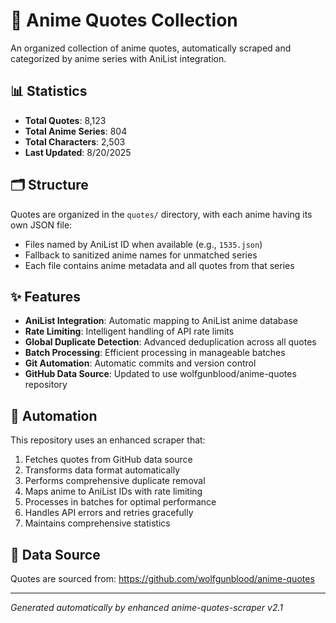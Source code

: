 # 🎌 Anime Quotes Collection

An organized collection of anime quotes, automatically scraped and categorized by anime series with AniList integration.

## 📊 Statistics

- **Total Quotes**: 8,123
- **Total Anime Series**: 804
- **Total Characters**: 2,503
- **Last Updated**: 8/20/2025

## 🗂️ Structure

Quotes are organized in the `quotes/` directory, with each anime having its own JSON file:
- Files named by AniList ID when available (e.g., `1535.json`)
- Fallback to sanitized anime names for unmatched series
- Each file contains anime metadata and all quotes from that series

## ✨ Features

- **AniList Integration**: Automatic mapping to AniList anime database
- **Rate Limiting**: Intelligent handling of API rate limits
- **Global Duplicate Detection**: Advanced deduplication across all quotes
- **Batch Processing**: Efficient processing in manageable batches
- **Git Automation**: Automatic commits and version control
- **GitHub Data Source**: Updated to use wolfgunblood/anime-quotes repository

## 🤖 Automation

This repository uses an enhanced scraper that:
1. Fetches quotes from GitHub data source
2. Transforms data format automatically
3. Performs comprehensive duplicate removal
4. Maps anime to AniList IDs with rate limiting
5. Processes in batches for optimal performance
6. Handles API errors and retries gracefully
7. Maintains comprehensive statistics

## 📄 Data Source

Quotes are sourced from: https://github.com/wolfgunblood/anime-quotes

---
*Generated automatically by enhanced anime-quotes-scraper v2.1*

